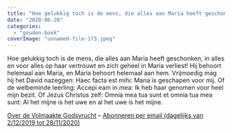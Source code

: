 ```yaml
---
title: "Hoe gelukkig toch is de mens, die alles aan Maria heeft geschonken"
date: "2020-06-20"
categories: 
  - "gouden-boek"
coverImage: "unnamed-file-173.jpeg"
---
```


Hoe gelukkig toch is de mens, die alles aan Maria heeft geschonken, in alles en voor alles op haar vertrouwt en zich geheel in Maria verliest! Hij behoort helemaal aan Maria, en Maria behoort helemaal aan hem. Vrijmoedig mag hij het David nazeggen: Haec facta est mihi: Maria is geschapen voor mij. Of de welbeminde leerling: Accepi eam in mea: Ik heb haar genomen voor heel mijn bezit. Of Jezus Christus zelf: Omnia mea tua sunt et omnia tua mea sunt: Al het mijne is het uwe en al het uwe is het mijne.

[Over de Volmaakte Godsvrucht](/blog/een-jaar-lang-volmaakte-godsvrucht/) – [Abonneren per email (dagelijks van 2/12/2019 tot 28/11/2020)](http://eepurl.com/9RKvX)
